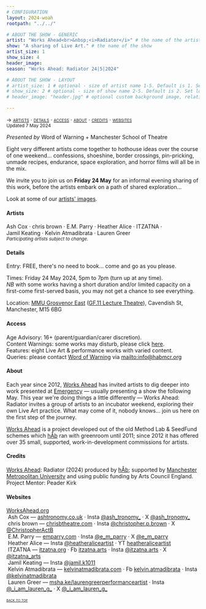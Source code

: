 ```yaml
---
# CONFIGURATION
layout: 2024-woah
rootpath: "../../"

# ABOUT THE SHOW - GENERIC
artist: "Works Ahead<br>&nbsp;<i>Radiator</i>" # the name of the artist or company
show: "A sharing of Live Art." # the name of the show
artist_size: 1
show_size: 4
header_image:    
season: "Works Ahead: Radiator 24|5|2024"

# ABOUT THE SHOW - LAYOUT
# artist_size: 1 # optional - size of artist name 1-5. Default is 1. Set longer names to lower values
# show_size: 2 # optional - size of show name 2-5. Default is 2. Set longer names to lower values
# header_image: "header.jpg" # optional custom background image, relative to current page

---
```

<span style='font-variant: small-caps'>→ [artists](/current/2024-worksahead/#artists) · [details](/current/2024-worksahead/#details) · [access](/current/2024-worksahead/#access) · [about](/current/2024-worksahead/#about) · [credits](/current/2024-worksahead/#credits) · [websites](/current/2024-worksahead/#websites)</span><br><small>Updated 7 May 2024</small>        
        
*Presented by* Word of Warning + Manchester School of Theatre       
         
Eight very different artists come together to hothouse ideas over the course of one weekend… confessions, shoeshine, border crossings, pin-pricking, unmade recipes, endurance, space exploration, and horror films will all be in the mix.         
         
We invite you to join us on **Friday 24 May** for an informal evening sharing of this work, before the artists embark on a path of shared exploration…        
        
Look at some of our [artists' images](/galleries/2024-woahpre).         
         
#### Artists        
Ash&nbsp;Cox&nbsp;· chris&nbsp;brown&nbsp;· E.M.&nbsp;Parry&nbsp;· Heather&nbsp;Alice&nbsp;· ITZATNA&nbsp;· Jamil&nbsp;Keating&nbsp;· Kelvin&nbsp;Atmadibrata&nbsp;· Lauren&nbsp;Greer<br><small>*Participating artists subject to change.*</small>
        
#### Details          
Entry: FREE, there's no need to book… come and go as you please.        
         
Times: Friday 24 May 2024, 5pm to 7pm (turn up at any time).         
*NB* with some works having a short duration and/or limited capacity on a first-come first-served basis, you may not get a chance to see everything.          
            
Location: <a href="https://mmu.ac.uk/artshumanities/events/events/detail/works-ahead-radiator" target="_blank">MMU Grosvenor East</a> (<a href="https://venues.mmu.ac.uk/wp-content/uploads/sites/420/2021/05/Arts-and-Humanities-Ground-reduced.pdf" target="_blank">GF.11 Lecture Theatre</a>), Cavendish St, Manchester, M15 6BG        
        
#### Access         
Age Advisory: 16+ (parent/guardian/carer discretion).<br>Content Warnings: some works may disturb, please click [here](/warnings).<br>Features: eight Live Art & performance works with varied content.<br>Queries: please contact [Word of Warning](/) via <mailto:info@habmcr.org>        
         
#### About           
Each year since 2012, [Works Ahead](/hab/worksahead) has invited artists to dig deeper into work presented at [Emergency](/hab/emergency) — usually presenting a show the following May. This year we're doing things a little differently — Works Ahead: Radiator invites a group of artists to an incubator weekend, exploring their own Live Art practice. What may come of it, nobody knows… join us here on the first step of the journey.         
        
[Works Ahead](/hab/worksahead) is a project developed out of the old Method Lab & SeedFund schemes which [hÅb](/hab) ran with greenroom until 2011; since 2012 it has offered over 35 small, supported, work-in-development commissions for artists.         
         
#### Credits         
[Works Ahead](/hab/worksahead): Radiator (2024) produced by [hÅb](/hab); supported by <a href="https://theatre.mmu.ac.uk" target="_blank">Manchester Metropolitan University</a> and using public funding by Arts Council England.<br>Project Mentor: Peader Kirk        
         
#### Websites          
<a href="http://worksahead.org" target="_blank">WorksAhead.org</a><br>&nbsp;Ash Cox — <a href="https://ashtronomy.co.uk" target="_blank">ashtronomy.co.uk</a> · Insta <a href="https://instagram.com/ash_tronomy_" target="_blank">@ash_tronomy_</a> · X <a href="https://twitter.com/ash_tronomy_" target="_blank">@ash_tronomy_</a><br>&nbsp;chris brown — <a href="https://chrisbtheatre.com" target="_blank">chrisbtheatre.com</a> · Insta <a href="https://instagram.com/christopher.p.brown" target="_blank">@christopher.p.brown</a> · X <a href="https://twitter.com/ChristopherActB" target="_blank">@ChristopherActB</a><br>&nbsp;E.M. Parry — <a href="https://emparry.com" target="_blank">emparry.com</a> · Insta <a href="https://instagram.com/e_m_parry" target="_blank">@e\_m\_parry</a> · X <a href="https://twitter.com/e_m_parry" target="_blank">@e\_m\_parry</a><br>&nbsp;Heather Alice — Insta <a href="https://instagram.com/heatheraliceartist" target="_blank">@heatheraliceartist</a> · YT <a href="https://youtube.com/@heatheraliceartist" target="_blank">heatheraliceartist</a><br>&nbsp;ITZATNA — <a href="https://itzatna.org" target="_blank">itzatna.org</a> · Fb <a href="https://facebook.com/itzatna.arts" target="_blank">itzatna.arts</a> · Insta <a href="https://instagram.com/itzatna.arts" target="_blank">@itzatna.arts</a> · X <a href="https://twitter.com/itzatna_arts" target="_blank">@itzatna\_arts</a><br>&nbsp;Jamil Keating — Insta <a href="https://instagram.com/jamil.k1011" target="_blank">@jamil.k1011</a><br>&nbsp;Kelvin Atmadibrata — <a href="https://kelvinatmadibrata.com" target="_blank">kelvinatmadibrata.com</a> · Fb <a href="https://facebook.com/kelvin.atmadibrata" target="_blank">kelvin.atmadibrata</a> · Insta <a href="https://instagram.com/kelvinatmadibrata" target="_blank">@kelvinatmadibrata</a><br>&nbsp;Lauren Greer — <a href="https://msha.ke/laurengreerperformanceartist" target="_blank">msha.ke/laurengreerperformanceartist</a> · Insta <a href="https://instagram.com/_i_am_lauren_g_" target="_blank">@\_i\_am\_lauren\_g\_</a> · X <a href="https://twitter.com/_i_am_lauren_g_" target="_blank">@\_i\_am\_lauren\_g\_</a>        
        
<small><span style='font-variant: small-caps'>[back to top](/current/2024-worksahead)</span></small>
